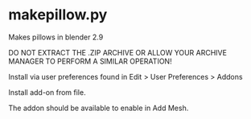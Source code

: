 # makepillow.py
Makes pillows in blender 2.9

DO NOT EXTRACT THE .ZIP ARCHIVE OR ALLOW YOUR ARCHIVE MANAGER TO PERFORM A SIMILAR OPERATION!

Install via user preferences found in Edit > User Preferences > Addons

Install add-on from file. 

The addon should be available to enable in Add Mesh.
